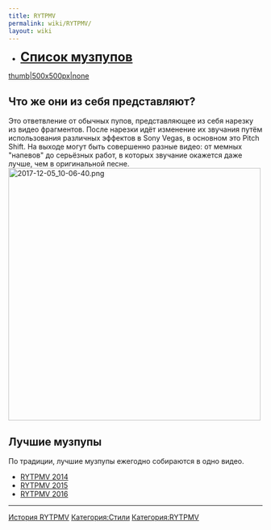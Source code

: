 ```yaml
---
title: RYTPMV
permalink: wiki/RYTPMV/
layout: wiki
---
```


-   **<span style="font-size:25px;">[Список
    музпупов](:Категория:Музпупы "wikilink") </span>**

[thumb\|500x500px\|none](Файл:Hdq460G7IFM.jpg "wikilink")

## Что же они из себя представляют?

Это ответвление от обычных пупов, представляющее из себя нарезку из
видео фрагментов. После нарезки идёт изменение их звучания путём
использования различных эффектов в Sony Vegas, в основном это Pitch
Shift. На выходе могут быть совершенно разные видео: от мемных "напевов"
до серьёзных работ, в которых звучание окажется даже лучше, чем в
оригинальной песне.
<img src="2017-12-05_10-06-40.png" title="fig:2017-12-05_10-06-40.png" width="500" height="500" alt="2017-12-05_10-06-40.png" />

## Лучшие музпупы

По традиции, лучшие музпупы ежегодно собираются в одно видео.

-   [RYTPMV 2014](https://www.youtube.com/watch?v=PTQCsMaZ9VI)
-   [RYTPMV 2015](https://www.youtube.com/watch?v=IfUQSom0c2w)
-   [RYTPMV 2016](https://www.youtube.com/watch?v=_Xjdk2m9EHc&t=160s)

------------------------------------------------------------------------

[История RYTPMV](История_RYTPMV "wikilink")
[Категория:Стили](Категория:Стили "wikilink")
[Категория:RYTPMV](Категория:RYTPMV "wikilink")
